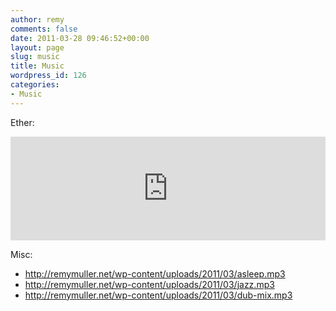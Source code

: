 ```yaml
---
author: remy
comments: false
date: 2011-03-28 09:46:52+00:00
layout: page
slug: music
title: Music
wordpress_id: 126
categories:
- Music
---
```


Ether: 

<iframe width="100%" height="166" scrolling="no" frameborder="no" src="https://w.soundcloud.com/player/?url=http%3A%2F%2Fapi.soundcloud.com%2Ftracks%2F24651728"></iframe>

Misc: 

 * <http://remymuller.net/wp-content/uploads/2011/03/asleep.mp3>
 * <http://remymuller.net/wp-content/uploads/2011/03/jazz.mp3>
 * <http://remymuller.net/wp-content/uploads/2011/03/dub-mix.mp3>
